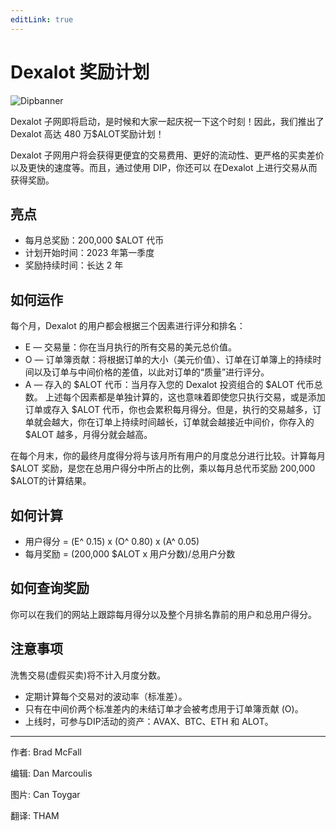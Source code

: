 ```yaml
---
editLink: true
---
```


# Dexalot 奖励计划

![Dipbanner](/images/dip/dipban.png)

Dexalot 子网即将启动，是时候和大家一起庆祝一下这个时刻！因此，我们推出了 Dexalot 高达 480 万$ALOT奖励计划！

Dexalot 子网用户将会获得更便宜的交易费用、更好的流动性、更严格的买卖差价以及更快的速度等。而且，通过使用 DIP，你还可以 在Dexalot 上进行交易从而获得奖励。

## 亮点

* 每月总奖励：200,000 $ALOT 代币
* 计划开始时间：2023 年第一季度
* 奖励持续时间：长达 2 年

## 如何运作

每个月，Dexalot 的用户都会根据三个因素进行评分和排名：

* E — 交易量：你在当月执行的所有交易的美元总价值。
* O — 订单簿贡献：将根据订单的大小（美元价值）、订单在订单簿上的持续时间以及订单与中间价格的差值，以此对订单的“质量”进行评分。
* A — 存入的 $ALOT 代币：当月存入您的 Dexalot 投资组合的 $ALOT 代币总数。
上述每个因素都是单独计算的，这也意味着即使您只执行交易，或是添加订单或存入 $ALOT 代币，你也会累积每月得分。但是，执行的交易越多，订单就会越大，你在订单上持续时间越长，订单就会越接近中间价，你存入的 $ALOT 越多，月得分就会越高。

在每个月末，你的最终月度得分将与该月所有用户的月度总分进行比较。计算每月 $ALOT 奖励，是您在总用户得分中所占的比例，乘以每月总代币奖励 200,000 $ALOT的计算结果。

## 如何计算

* 用户得分 = (E^ 0.15) x (O^ 0.80) x (A^ 0.05)
* 每月奖励 = (200,000 $ALOT x 用户分数)/总用户分数

## 如何查询奖励

你可以在我们的网站上跟踪每月得分以及整个月排名靠前的用户和总用户得分。

## 注意事项

洗售交易(虚假买卖)将不计入月度分数。

* 定期计算每个交易对的波动率（标准差）。
* 只有在中间价两个标准差内的未结订单才会被考虑用于订单簿贡献 (O)。
* 上线时，可参与DIP活动的资产：AVAX、BTC、ETH 和 ALOT。

---

作者: Brad McFall

编辑: Dan Marcoulis

图片: Can Toygar

翻译: THAM
